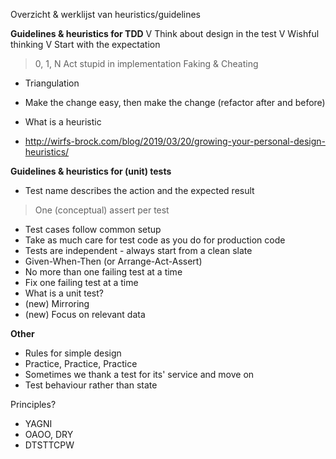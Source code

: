 Overzicht & werklijst van heuristics/guidelines


**Guidelines & heuristics for TDD**
V Think about design in the test
V Wishful thinking
V Start with the expectation
> 0, 1, N
> Act stupid in implementation
> Faking & Cheating
- Triangulation
- Make the change easy, then make the change (refactor after and before)

- What is a heuristic
 - http://wirfs-brock.com/blog/2019/03/20/growing-your-personal-design-heuristics/

**Guidelines & heuristics for (unit) tests**
- Test name describes the action and the expected result
> One (conceptual) assert per test
- Test cases follow common setup
- Take as much care for test code as you do for production code
- Tests are independent - always start from a clean slate
- Given-When-Then (or Arrange-Act-Assert)
- No more than one failing test at a time
- Fix one failing test at a time
- What is a unit test?
- (new) Mirroring
- (new) Focus on relevant data

**Other**
- Rules for simple design
- Practice, Practice, Practice
- Sometimes we thank a test for its' service and move on
- Test behaviour rather than state

Principles?
- YAGNI
- OAOO, DRY
- DTSTTCPW

